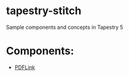 tapestry-stitch
===============

Sample components and concepts in Tapestry 5

Components:
===========
*   [PDFLink](https://github.com/uklance/tapestry-stitch/wiki/PDFLink)